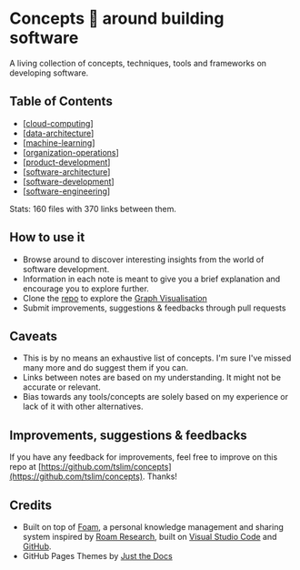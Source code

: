 # Concepts 💭 around building software

A living collection of concepts, techniques, tools and frameworks on developing software.

## Table of Contents

- [[cloud-computing]]
- [[data-architecture]]
- [[machine-learning]]
- [[organization-operations]]
- [[product-development]]
- [[software-architecture]]
- [[software-development]]
- [[software-engineering]]

Stats: 160 files with 370 links between them.

## How to use it

- Browse around to discover interesting insights from the world of software development.
- Information in each note is meant to give you a brief explanation and encourage you to explore further.
- Clone the [repo](https://github.com/tslim/concepts) to explore the [Graph Visualisation](https://foambubble.github.io/foam/graph-visualisation)
- Submit improvements, suggestions & feedbacks through pull requests

## Caveats

- This is by no means an exhaustive list of concepts. I'm sure I've missed many more and do suggest them if you can.
- Links between notes are based on my understanding. It might not be accurate or relevant.
- Bias towards any tools/concepts are solely based on my experience or lack of it with other alternatives.

## Improvements, suggestions & feedbacks

If you have any feedback for improvements, feel free to improve on this repo at [https://github.com/tslim/concepts](https://github.com/tslim/concepts). Thanks!

## Credits

- Built on top of [Foam](https://foambubble.github.io/foam), a personal knowledge management and sharing system inspired by [Roam Research](https://roamresearch.com/), built on [Visual Studio Code](https://code.visualstudio.com/) and [GitHub](https://github.com/).
- GitHub Pages Themes by [Just the Docs](https://github.com/pmarsceill/just-the-docs)

[//begin]: # "Autogenerated link references for markdown compatibility"
[cloud-computing]: concepts/cloud-computing "Cloud Computing"
[data-architecture]: concepts/data-architecture "Data Architecture"
[machine-learning]: concepts/machine-learning "Machine Learning"
[organization-operations]: concepts/organization-operations "Organization Operations"
[product-development]: concepts/product-development "Product Development"
[software-architecture]: concepts/software-architecture "Software Architecture"
[software-development]: concepts/software-development "Software Development"
[software-engineering]: concepts/software-engineering "Software Engineering"
[//end]: # "Autogenerated link references"
